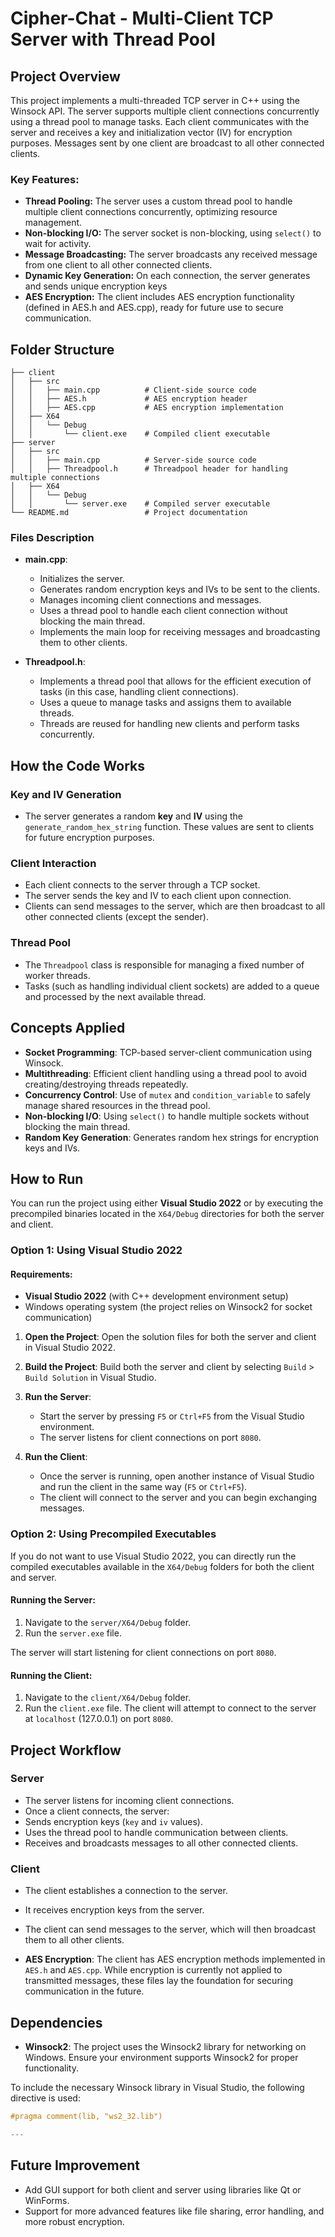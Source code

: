 # Cipher-Chat - Multi-Client TCP Server with Thread Pool

## Project Overview

This project implements a multi-threaded TCP server in C++ using the Winsock API. The server supports multiple client connections concurrently using a thread pool to manage tasks. Each client communicates with the server and receives a key and initialization vector (IV) for encryption purposes. Messages sent by one client are broadcast to all other connected clients.

### Key Features:
- **Thread Pooling:** The server uses a custom thread pool to handle multiple client connections concurrently, optimizing resource management.
- **Non-blocking I/O:** The server socket is non-blocking, using `select()` to wait for activity.
- **Message Broadcasting:** The server broadcasts any received message from one client to all other connected clients.
- **Dynamic Key Generation:** On each connection, the server generates and sends unique encryption keys
- **AES Encryption:** The client includes AES encryption functionality (defined in AES.h and AES.cpp), ready for future use to secure communication.

## Folder Structure
```.
├── client
│   ├── src
│   │   ├── main.cpp          # Client-side source code
│   │   ├── AES.h             # AES encryption header
│   │   ├── AES.cpp           # AES encryption implementation
│   ├── X64
│   │   └── Debug
│   │       └── client.exe    # Compiled client executable
├── server
│   ├── src
│   │   ├── main.cpp          # Server-side source code
│   │   ├── Threadpool.h      # Threadpool header for handling multiple connections
│   ├── X64
│   │   └── Debug
│   │       └── server.exe    # Compiled server executable
└── README.md                 # Project documentation
```

### Files Description

- **main.cpp**: 
  - Initializes the server.
  - Generates random encryption keys and IVs to be sent to the clients.
  - Manages incoming client connections and messages.
  - Uses a thread pool to handle each client connection without blocking the main thread.
  - Implements the main loop for receiving messages and broadcasting them to other clients.

- **Threadpool.h**: 
  - Implements a thread pool that allows for the efficient execution of tasks (in this case, handling client connections).
  - Uses a queue to manage tasks and assigns them to available threads.
  - Threads are reused for handling new clients and perform tasks concurrently.

## How the Code Works

### Key and IV Generation
- The server generates a random **key** and **IV** using the `generate_random_hex_string` function. These values are sent to clients for future encryption purposes.
  
### Client Interaction
- Each client connects to the server through a TCP socket.
- The server sends the key and IV to each client upon connection.
- Clients can send messages to the server, which are then broadcast to all other connected clients (except the sender).

### Thread Pool
- The `Threadpool` class is responsible for managing a fixed number of worker threads.
- Tasks (such as handling individual client sockets) are added to a queue and processed by the next available thread.

## Concepts Applied
- **Socket Programming**: TCP-based server-client communication using Winsock.
- **Multithreading**: Efficient client handling using a thread pool to avoid creating/destroying threads repeatedly.
- **Concurrency Control**: Use of `mutex` and `condition_variable` to safely manage shared resources in the thread pool.
- **Non-blocking I/O**: Using `select()` to handle multiple sockets without blocking the main thread.
- **Random Key Generation**: Generates random hex strings for encryption keys and IVs.


## How to Run

You can run the project using either **Visual Studio 2022** or by executing the precompiled binaries located in the `X64/Debug` directories for both the server and client.

### Option 1: Using Visual Studio 2022

#### Requirements:
- **Visual Studio 2022** (with C++ development environment setup)
- Windows operating system (the project relies on Winsock2 for socket communication)

1. **Open the Project**: 
   Open the solution files for both the server and client in Visual Studio 2022.

2. **Build the Project**: 
   Build both the server and client by selecting `Build` > `Build Solution` in Visual Studio.

3. **Run the Server**:
   - Start the server by pressing `F5` or `Ctrl+F5` from the Visual Studio environment.
   - The server listens for client connections on port `8080`.

4. **Run the Client**:
   - Once the server is running, open another instance of Visual Studio and run the client in the same way (`F5` or `Ctrl+F5`).
   - The client will connect to the server and you can begin exchanging messages.

### Option 2: Using Precompiled Executables

If you do not want to use Visual Studio 2022, you can directly run the compiled executables available in the `X64/Debug` folders for both the client and server.

#### Running the Server:
1. Navigate to the `server/X64/Debug` folder.
2. Run the `server.exe` file.

The server will start listening for client connections on port `8080`.

#### Running the Client:
1. Navigate to the `client/X64/Debug` folder.
2. Run the `client.exe` file.
The client will attempt to connect to the server at `localhost` (127.0.0.1) on port `8080`.

## Project Workflow

### Server
- The server listens for incoming client connections.
- Once a client connects, the server:
- Sends encryption keys (`key` and `iv` values).
- Uses the thread pool to handle communication between clients.
- Receives and broadcasts messages to all other connected clients.

### Client
- The client establishes a connection to the server.
- It receives encryption keys from the server.
- The client can send messages to the server, which will then broadcast them to all other clients.

- **AES Encryption**: The client has AES encryption methods implemented in `AES.h` and `AES.cpp`. While encryption is currently not applied to transmitted messages, these files lay the foundation for securing communication in the future.


## Dependencies
- **Winsock2**: The project uses the Winsock2 library for networking on Windows. Ensure your environment supports Winsock2 for proper functionality.

To include the necessary Winsock library in Visual Studio, the following directive is used:
```cpp
#pragma comment(lib, "ws2_32.lib")

---
```
## Future Improvement
- Add GUI support for both client and server using libraries like Qt or WinForms.
- Support for more advanced features like file sharing, error handling, and more robust encryption.
